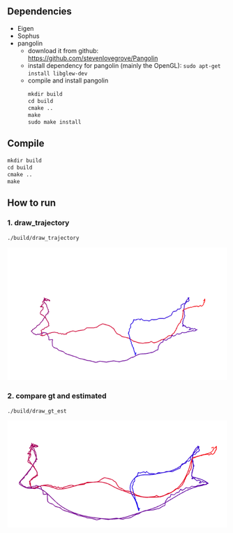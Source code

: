 ## Dependencies

- Eigen
- Sophus 
- pangolin
	-  download it from github: https://github.com/stevenlovegrove/Pangolin
	- install dependency for pangolin (mainly the OpenGL): 
		 `sudo apt-get install libglew-dev`
	* compile and install pangolin
	  ```cd [path-to-pangolin]
	  mkdir build
	  cd build
	  cmake ..
	  make 
	  sudo make install
	  ```
	
	   

## Compile

```
mkdir build
cd build
cmake ..
make
```

## How to run

### 1. draw_trajectory

```
./build/draw_trajectory
```

![](./trajectory.png)

### 2. compare gt and estimated

```
./build/draw_gt_est
```

![](./gt_est.png)

